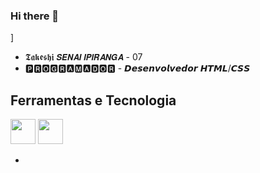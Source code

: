 ### Hi there 👋

<!--
**luctakeshi/luctakeshi** is a ✨ _special_ ✨ repository because its `README.md` (this file) appears on your GitHub profile.

Here are some ideas to get you started:

- 🔭 I’m currently working on ...
- 🌱 I’m currently learning ...
- 👯 I’m looking to collaborate on ...
- 🤔 I’m looking for help with ...
- 💬 Ask me about ...
- 📫 How to reach me: ...
- 😄 Pronouns: ...
- ⚡ Fun fact: ...
-->]
- 𝕿𝖆𝖐𝖊𝖘𝖍𝖎
𝙎𝙀𝙉𝘼𝙄 𝙄𝙋𝙄𝙍𝘼𝙉𝙂𝘼 - 07 
- 🅿🆁🅾🅶🆁🅰🅼🅰🅳🅾🆁 - 𝘿𝙚𝙨𝙚𝙣𝙫𝙤𝙡𝙫𝙚𝙙𝙤𝙧 𝙃𝙏𝙈𝙇/𝘾𝙎𝙎
## Ferramentas e Tecnologia
<img src="https://cdn.jsdelivr.net/gh/devicons/devicon/icons/github/github-original.svg" width="40" height="40" />
<img src="https://cdn.jsdelivr.net/gh/devicons/devicon/icons/apple/apple-original.svg"  widht= "40" height="40"/>

-
